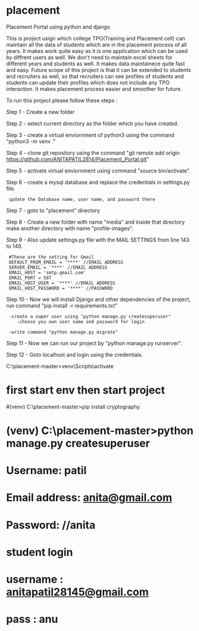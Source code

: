 # placement
Placement Portal using python and django

This is project usign which college TPO(Training and Placement cell) can maintain all the data of students which are in the 
placement process of all years. It makes work quite easy as it is one application which can be used by diffrent users as well.
We don't need to maintain excel sheets for different years and students as well. It makes data maintainece quite fast and
easy. Future scope of this project is that it can be extended to students and recruiters as well, so that recruiters
can see profiles of students and students can update their profiles which does not include any TPO interaction. It makes 
placement process easier and smoother for future.

To run this project please follow these steps :

Step 1 - Create a new folder

Step 2 - select current directory as the folder which you have created.

Step 3 - create a virtual enviornment of python3 using the command "python3 -m venv ."

Step 4 - clone git repository using the command "git remote add origin https://github.com/ANITAPATIL2814/Placement_Portal.git"

Step 5 - activate virtual enviornment using command "source bin/activate".

Step 6 - create a mysql database and replace the credentials in settings.py file.

	 update the Database name, user name, and password there


Step 7 - goto to "placement" directory

Step 8 - Create a new folder with name "media" and inside that directory make another directory with name "profile-images".

Step 9 - Also update settings.py file with the MAIL SETTINGS from line 143 to 149.
	
	 #These are the setting for Gmail
	 DEFAULT_FROM_EMAIL = '****' //EMAIL ADDRESS
	 SERVER_EMAIL = '****' //EMAIL ADDRESS
 	 EMAIL_HOST = 'smtp.gmail.com'
	 EMAIL_PORT = 587
	 EMAIL_HOST_USER = '****' //EMAIL ADDRESS
	 EMAIL_HOST_PASSWORD = '****' //PASSWORD

Step 10 - Now we will install Django and other dependencies of the project, run command "pip install -r requirements.txt"

	 -create a super user using "python manage.py createsuperuser"
		-choose you own user name and password for login

	 -write command "python manage.py migrate"


Step 11 - Now we can run our project by "python manage.py runserver".

Step 12 - Goto localhost and login using the credentials.

C:\placement-master>venv\Scripts\activate
# first start env then start project 
#(venv) C:\placement-master>pip install cryptography
# (venv) C:\placement-master>python manage.py createsuperuser
# Username: patil
# Email address: anita@gmail.com
# Password: //anita

# student login 
# username : anitapatil28145@gmail.com
# pass : anu
